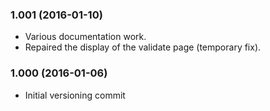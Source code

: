 ### 1.001 (2016-01-10)
- Various documentation work.
- Repaired the display of the validate page (temporary fix).

### 1.000 (2016-01-06)
- Initial versioning commit